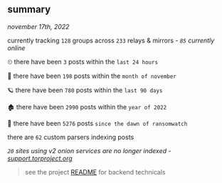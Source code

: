 
## summary
_november 17th, 2022_

currently tracking `128` groups across `233` relays & mirrors - _`85` currently online_

⏲ there have been `3` posts within the `last 24 hours`

🦈 there have been `198` posts within the `month of november`

🪐 there have been `780` posts within the `last 90 days`

🏚 there have been `2990` posts within the `year of 2022`

🦕 there have been `5276` posts `since the dawn of ransomwatch`

there are `62` custom parsers indexing posts

_`20` sites using v2 onion services are no longer indexed - [support.torproject.org](https://support.torproject.org/onionservices/v2-deprecation/)_

> see the project [README](https://github.com/joshhighet/ransomwatch#ransomwatch--) for backend technicals
